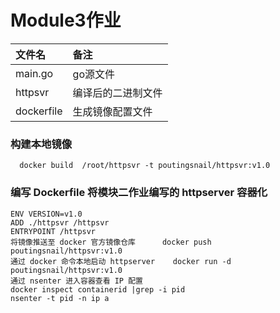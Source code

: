 # Module3作业
|文件名|备注|
|:---|:---|
|main.go|go源文件|
|httpsvr|编译后的二进制文件|
|dockerfile|生成镜像配置文件|

### 构建本地镜像
```
  docker build  /root/httpsvr -t poutingsnail/httpsvr:v1.0
```
### 编写 Dockerfile 将模块二作业编写的 httpserver 容器化
``` FROM ubuntu
ENV VERSION=v1.0
ADD ./httpsvr /httpsvr
ENTRYPOINT /httpsvr
将镜像推送至 docker 官方镜像仓库      docker push poutingsnail/httpsvr:v1.0
通过 docker 命令本地启动 httpserver    docker run -d poutingsnail/httpsvr:v1.0
通过 nsenter 进入容器查看 IP 配置  
docker inspect containerid |grep -i pid
nsenter -t pid -n ip a

